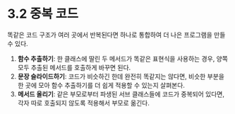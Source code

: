 # 3.2 중복 코드

똑같은 코드 구조가 여러 곳에서 반복된다면 하나로 통합하여 더 나은 프로그램을 만들 수 있다.

1. **함수 추출하기**: 한 클래스에 딸린 두 메서드가 똑같은 표현식을 사용하는 경우, 양쪽 모두 추출된 메서드를 호출하게 바꾸면 된다.
2. **문장 슬라이드하기**: 코드가 비슷하긴 한데 완전히 똑같지는 않다면, 비슷한 부분을 한 곳에 모아 함수 추출하기를 더 쉽게 적용할 수 있는지 살펴본다.
3. **메서드 올리기**: 같은 부모로부터 파생된 서브 클래스들에 코드가 중복되어 있다면, 각자 따로 호출되지 않도록 적용해서 부모로 옮긴다.
